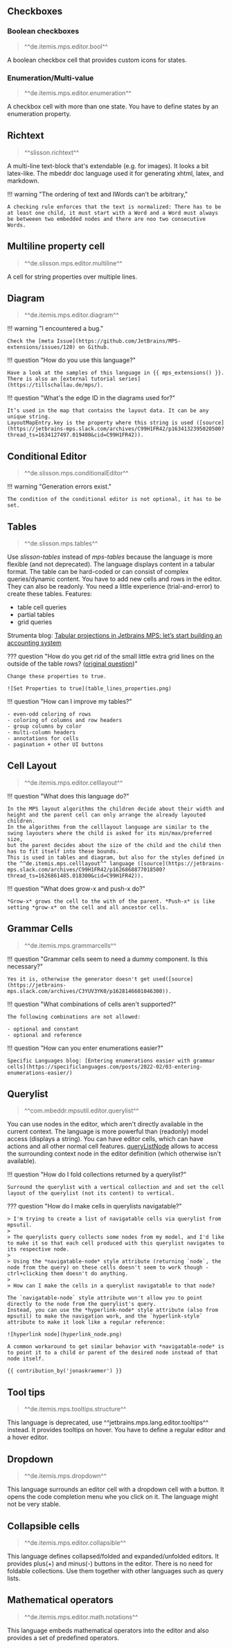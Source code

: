 ## Checkboxes

### Boolean checkboxes

> ^^de.itemis.mps.editor.bool^^

A boolean checkbox cell that provides custom icons for states.

### Enumeration/Multi-value

> ^^de.itemis.mps.editor.enumeration^^

A checkbox cell with more than one state. You have to define states by an enumeration property.

## Richtext

> ^^slisson.richtext^^

A multi-line text-block that's extendable (e.g. for images). It looks a bit latex-like.
The mbeddr doc language used it for generating xhtml, latex, and markdown.

!!! warning "The ordering of text and IWords can't be arbitrary,"

    A checking rule enforces that the text is normalized: There has to be at least one child, it must start with a Word and a Word must always be betweeen two embedded nodes and there are noo two consecutive Words.

## Multiline property cell

> ^^de.slisson.mps.editor.multiline^^

A cell for string properties over multiple lines.

## Diagram

> ^^de.itemis.mps.editor.diagram^^

!!! warning "I encountered a bug."

    Check the [meta Issue](https://github.com/JetBrains/MPS-extensions/issues/120) on Github.

!!! question "How do you use this language?"

    Have a look at the samples of this language in {{ mps_extensions() }}. There is also an [external tutorial series](https://tillschallau.de/mps/).

!!! question "What's the edge ID in the diagrams used for?"

    It’s used in the map that contains the layout data. It can be any unique string.
    LayoutMapEntry.key is the property where this string is used ([source](https://jetbrains-mps.slack.com/archives/C99H1FR42/p1634132395020500?thread_ts=1634127497.019400&cid=C99H1FR42)).

## Conditional Editor

> ^^de.slisson.mps.conditionalEditor^^

!!! warning "Generation errors exist."

    The condition of the conditional editor is not optional, it has to be set.

## Tables

> ^^de.slisson.mps.tables^^

Use *slisson-tables* instead of *mps-tables* because the language is more flexible (and not deprecated).
The language displays content in a tabular format. The table can be hard-coded or can consist of complex queries/dynamic content.
You have to add new cells and rows in the editor. They can also be readonly.
You need a little experience (trial-and-error) to create these tables.
Features:

- table cell queries
- partial tables
- grid queries

Strumenta blog: [Tabular projections in Jetbrains MPS: let’s start building an accounting system](https://tomassetti.me/tabular-projections-in-jetbrains-mps-lets-start-building-an-accounting-system/)

??? question "How do you get rid of the small little extra grid lines on the outside of the table rows? ([original question](https://jetbrains-mps.slack.com/archives/C99H1FR42/p1632226340005700))"

    Change these properties to true. 

    ![Set Properties to true](table_lines_properties.png)

!!! question "How can I improve my tables?"

    - even-odd coloring of rows
    - coloring of columns and row headers
    - group columns by color
    - multi-column headers
    - annotations for cells
    - pagination + other UI buttons

## Cell Layout

> ^^de.itemis.mps.editor.celllayout^^

!!! question "What does this language do?"

    In the MPS layout algorithms the children decide about their width and height and the parent cell can only arrange the already layouted children. 
    In the algorithms from the celllayout language are similar to the swing layouters where the child is asked for its min/max/preferred size, 
    but the parent decides about the size of the child and the child then has to fit itself into these bounds. 
    This is used in tables and diagram, but also for the styles defined in the ^^de.itemis.mps.celllayout^^ language ([source](https://jetbrains-mps.slack.com/archives/C99H1FR42/p1626868877018500?thread_ts=1626861485.018300&cid=C99H1FR42)).

!!! question "What does grow-x and push-x do?"

    *Grow-x* grows the cell to the with of the parent. *Push-x* is like setting *grow-x* on the cell and all ancestor cells.

## Grammar Cells

> ^^de.itemis.mps.grammarcells^^

!!! question "Grammar cells seem to need a dummy component. Is this necessary?"

    Yes it is, otherwise the generator doesn't get used([source](https://jetbrains-mps.slack.com/archives/C3YUV3YK0/p1628146601046300)).

!!! question "What combinations of cells aren't supported?"

    The following combinations are not allowed:

    - optional and constant
    - optional and reference

!!! question "How can you enter enumerations easier?"
    
    Specific Languages blog: [Entering enumerations easier with grammar cells](https://specificlanguages.com/posts/2022-02/03-entering-enumerations-easier/)

## Querylist

> ^^com.mbeddr.mpsutil.editor.querylist^^

You can use nodes in the editor, which aren't directly available in the current context. The language is more 
powerful than (readonly) model access (displays a string).
You can have editor cells, which can have actions and all other normal cell features.
[queryListNode](http://127.0.0.1:63320/node?ref=120e1c9d-4e27-4478-b2af-b2c3bd3850b0%2Fr%3Aea4f2df6-5e5c-49de-8679-6112ec7dd9c3%28com.mbeddr.mpsutil.editor.querylist%2Fcom.mbeddr.mpsutil.editor.querylist.structure%29%2F2239254897981410197) allows to access the surrounding context node in the editor definition (which otherwise isn't available).

!!! question "How do I fold collections returned by a querylist?"

    Surround the querylist with a vertical collection and and set the cell layout of the querylist (not its content) to vertical.

??? question "How do I make cells in querylists navigatable?"

    > I'm trying to create a list of navigatable cells via querylist from mpsutil.
    >
    > The querylists query collects some nodes from my model, and I'd like to make it so that each cell produced with this querylist navigates to its respective node.
    >
    > Using the *navigatable-node* style attribute (returning `node`, the node from the query) on these cells doesn't seem to work though - ctrl+clicking them doesn't do anything.
    >
    > How can I make the cells in a querylist navigatable to that node?
    
    The `navigatable-node` style attribute won't allow you to point directly to the node from the querylist's query.   
    Instead, you can use the *hyperlink-node* style attribute (also from mpsutil) to make the navigation work, and the `hyperlink-style` attribute to make it look like a regular reference:
    
    ![hyperlink node](hyperlink_node.png)  

    A common workaround to get similar behavior with *navigatable-node* is to point it to a child or parent of the desired node instead of that node itself.

    {{ contribution_by('jonaskraemer') }}

## Tool tips

> ^^de.itemis.mps.tooltips.structure^^

This language is deprecated, use ^^jetbrains.mps.lang.editor.tooltips^^ instead. It provides tooltips on hover.
You have to define a regular editor and a hover editor.

## Dropdown

> ^^de.itemis.mps.dropdown^^

This language surrounds an editor cell with a dropdown cell with a button. 
It opens the code completion menu whe you click on it.
The language might not be very stable.

## Collapsible cells

> ^^de.itemis.mps.editor.collapsible^^

This language defines collapsed/folded and expanded/unfolded editors. It provides plus(+) and minus(-) buttons in the editor.
There is no need for foldable collections. Use them together with other languages such as query lists.

## Mathematical operators

> ^^de.itemis.mps.editor.math.notations^^

This language embeds mathematical operators into the editor  and also provides a set of predefined operators.